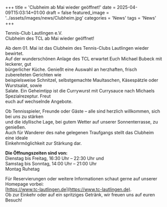 ﻿+++
title = 'Clubheim ab Mai wieder geöffnet!'
date = 2025-04-09T15:03:14+01:00
draft = false
featured_image = '../assets/images/news/Clubheim.jpg'
categories = 'News'
tags = 'News'
+++

Tennis-Club Lautlingen e.V.  
Clubheim des TCL ab Mai wieder geöffnet!

Ab dem 01. Mai ist das Clubheim des Tennis-Clubs Lautlingen wieder bewirtet.  
Auf der wunderschönen Anlage des TCL erwartet Euch Michael Bubeck mit leckerer, gut  
bürgerlicher Küche. Genießt eine Auswahl an herzhaften, frisch zubereiteten Gerichten wie  
beispielsweise Schnitzel, selbstgemachte Maultaschen, Käsespätzle oder Wurstsalat, sowie  
Salate. Ein Geheimtipp ist die Currywurst mit Currysauce nach Michaels Spezialrezeptur. Freut  
euch auf wechselnde Angebote.

Ob Tennisspieler, Freunde oder Gäste – alle sind herzlich willkommen, sich bei uns zu stärken  
und die idyllische Lage, bei gutem Wetter auf unserer Sonnenterrasse, zu genießen.  
Auch für Wanderer des nahe gelegenen Traufgangs stellt das Clubheim eine ideale  
Einkehrmöglichkeit zur Stärkung dar.

**Die Öffnungszeiten sind von:**  
Dienstag bis Freitag, 16:30 Uhr – 22:30 Uhr und  
Samstag bis Sonntag, 14:00 Uhr – 21:00 Uhr  
Montag Ruhetag

Für Reservierungen oder weitere Informationen schaut gerne auf unserer Homepage vorbei:  
[https://www.tc-lautlingen.de](https://www.tc-lautlingen.de).  
Ob zur Einkehr oder auf ein spritziges Getränk, wir freuen uns auf euren Besuch!
